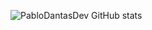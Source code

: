 ![PabloDantasDev GitHub stats](https://github-readme-stats.vercel.app/api?username=PabloDantasDev&theme=radical&show_icons=true)





